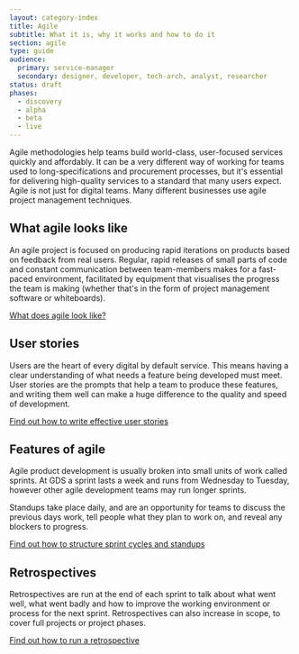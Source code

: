 ```yaml
---
layout: category-index
title: Agile
subtitle: What it is, why it works and how to do it
section: agile
type: guide
audience:
  primary: service-manager
  secondary: designer, developer, tech-arch, analyst, researcher
status: draft
phases:
  - discovery
  - alpha
  - beta
  - live
---
```


Agile methodologies help teams build world-class, user-focused services quickly and affordably. It can be a very different way of working for teams used to long-specifications and procurement processes, but it's essential for delivering high-quality services to a standard that many users expect. Agile is not just for digital teams. Many different businesses use agile project management techniques. 

## What agile looks like

An agile project is focused on producing rapid iterations on products based on feedback from real users. Regular, rapid releases of small parts of code and constant communication between team-members makes for a fast-paced environment, facilitated by equipment that visualises the progress the team is making (whether that's in the form of project management software or whiteboards).

[What does agile look like?](/agile/whatagilelookslike.html)

## User stories

Users are the heart of every digital by default service. This means having a clear understanding of what needs a feature being developed must meet. User stories are the prompts that help a team to produce these features, and writing them well can make a huge difference to the quality and speed of development.

[Find out how to write effective user stories](/agile/writinguserstories.html)

## Features of agile

Agile product development is usually broken into small units of work called sprints. At GDS a sprint lasts a week and runs from Wednesday to Tuesday, however other agile development teams may run longer sprints.

Standups take place daily, and are an opportunity for teams to discuss the previous days work, tell people what they plan to work on, and reveal any blockers to progress.

[Find out how to structure sprint cycles and standups](/agile/featuresofagile.html)

## Retrospectives

Retrospectives are run at the end of each sprint to talk about what went well, what went badly and how to improve the working environment or process for the next sprint. Retrospectives can also increase in scope, to cover full projects or project phases.

[Find out how to run a retrospective](/agile/runningretrospectives.html)



